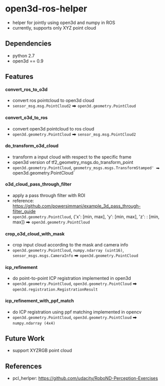 # open3d-ros-helper
- helper for jointly using open3d and numpy in ROS
- currently, supports only XYZ point cloud

## Dependencies
- python 2.7
- open3d == 0.9


## Features
#### convert_ros_to_o3d
- convert ros pointcloud to open3d cloud
- `sensor_msg.msg.PointCloud2` ⮕ `open3d.geometry.PointCloud`
#### convert_o3d_to_ros
- convert open3d pointcloud to ros cloud
- `open3d.geometry.PointCloud` ⮕ `sensor_msg.msg.PointCloud2`
#### do_transform_o3d_cloud
- transform a input cloud with respect to the specific frame 
- open3d version of tf2_geometry_msgs.do_transform_point
- `open3d.geometry.PointCloud`, `geometry_msgs.msgs.TransformStamped' ⮕ `open3d.geometry.PointCloud`
#### o3d_cloud_pass_through_filter
- apply a pass through filter with ROI 
- reference: https://github.com/powersimmani/example_3d_pass_through-filter_guide
- `open3d.geometry.PointCloud`, {'x': [min, max], 'y': [min, max], 'z': : [min, max]} ⮕ `open3d.geometry.PointCloud`
#### crop_o3d_cloud_with_mask
- crop input cloud according to the mask and camera info
- `open3d.geometry.PointCloud`, `numpy.ndarray (uint16)`, `sensor_msgs.msgs.CameraInfo` ⮕ `open3d.geometry.PointCloud`
#### icp_refinement
- do point-to-point ICP registration implemented in open3d
- `open3d.geometry.PointCloud`, `open3d.geometry.PointCloud` ⮕ `open3d.registration.RegistrationResult`
#### icp_refinement_with_ppf_match
- do ICP registration using ppf matching implemented in opencv
- `open3d.geometry.PointCloud`, `open3d.geometry.PointCloud` ⮕ `numpy.ndarray (4x4)`


## Future Work
- support XYZRGB point cloud

## References
- pcl_herlper: https://github.com/udacity/RoboND-Perception-Exercises




